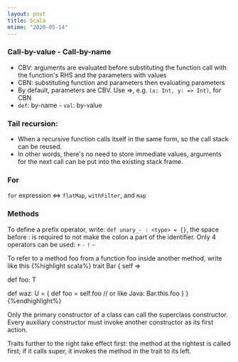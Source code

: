 ```yaml
---
layout: post
title: Scala
mtime: "2020-05-14"
---
```


### Call-by-value - Call-by-name
- CBV: arguments are evaluated before substituting the function call with the function's RHS and the parameters with values
- CBN: substituting function and parameters then evaluating parameters
- By default, parameters are CBV. Use =>, e.g. `(x: Int, y: => Int)`, for CBN
- `def`: by-name - `val`: by-value

### Tail recursion:
- When a recursive function calls itself in the same form, so the call stack can be reused.
- In other words, there's no need to store immediate values, arguments for the next call can be put into the existing stack frame.

### For
`for` expression <=> `flatMap`, `withFilter`, and `map`

### Methods
To define a prefix operator, write: `def unary_- : <type> = {}`, the space before : is required to not make the colon a part of the identifier.
Only 4 operators can be used: `+` `-` `!` `~`

To refer to a method foo from a function foo inside another method, write like this
{%highlight scala%}
trait Bar {
  self =>

  def foo: T
  
  def waz: U = {
    def foo = self.foo // or like Java: Bar.this.foo
  }
}
{%endhighlight%}

Only the primary constructor of a class can call the superclass constructor.  
Every auxiliary constructor must invoke another constructor as its first action.

Traits further to the right take effect first: the method at the rightest is called first; if it calls super, it invokes the method in the trait to its left.
